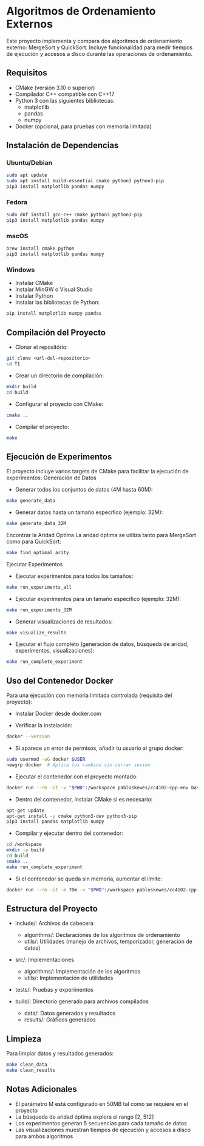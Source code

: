 # Algoritmos de Ordenamiento Externos

Este proyecto implementa y compara dos algoritmos de ordenamiento externo: MergeSort y QuickSort. Incluye funcionalidad para medir tiempos de ejecución y accesos a disco durante las operaciones de ordenamiento.

## Requisitos

- CMake (versión 3.10 o superior)
- Compilador C++ compatible con C++17
- Python 3 con las siguientes bibliotecas:
  - matplotlib
  - pandas
  - numpy
- Docker (opcional, para pruebas con memoria limitada)

## Instalación de Dependencias

### Ubuntu/Debian

```bash
sudo apt update
sudo apt install build-essential cmake python3 python3-pip
pip3 install matplotlib pandas numpy
```

### Fedora

```bash
sudo dnf install gcc-c++ cmake python3 python3-pip
pip3 install matplotlib pandas numpy
```

### macOS

```bash
brew install cmake python
pip3 install matplotlib pandas numpy
```

### Windows

- Instalar CMake
- Instalar MinGW o Visual Studio
- Instalar Python
- Instalar las bibliotecas de Python:

```bash
pip install matplotlib numpy pandas
```

## Compilación del Proyecto

- Clonar el repositório:

```bash
git clone <url-del-repositorio>
cd T1
```

- Crear un directorio de compilación:

```bash
mkdir build
cd build
```

- Configurar el proyecto con CMake:

```bash
cmake ..
```

- Compilar el proyecto:

```bash
make
```

## Ejecución de Experimentos

El proyecto incluye varios targets de CMake para facilitar la ejecución de experimentos:
Generación de Datos

- Generar todos los conjuntos de datos (4M hasta 60M):

```bash
make generate_data
```

- Generar datos hasta un tamaño específico (ejemplo: 32M):

```bash
make generate_data_32M
```

Encontrar la Aridad Óptima
La aridad óptima se utiliza tanto para MergeSort como para QuickSort:

```bash
make find_optimal_arity
```

Ejecutar Experimentos

- Ejecutar experimentos para todos los tamaños:

```bash
make run_experiments_all
```

- Ejecutar experimentos para un tamaño específico (ejemplo: 32M):

```bash
make run_experiments_32M
```

- Generar visualizaciones de resultados:

```bash
make visualize_results
```

- Ejecutar el flujo completo (generación de datos, búsqueda de aridad, experimentos, visualizaciones):

```bash
make run_complete_experiment
```

## Uso del Contenedor Docker

Para una ejecución con memoria limitada controlada (requisito del proyecto):

- Instalar Docker desde docker.com

- Verificar la instalación:

```bash
docker --version
```

- Si aparece un error de permisos, añadir tu usuario al grupo docker:

```bash
sudo usermod -aG docker $USER
newgrp docker  # Aplica los cambios sin cerrar sesión
```

- Ejecutar el contenedor con el proyecto montado:

```bash
docker run --rm -it -v "$PWD":/workspace pabloskewes/cc4102-cpp-env bash
```

- Dentro del contenedor, instalar CMake si es necesario:

```bash
apt-get update
apt-get install -y cmake python3-dev python3-pip
pip3 install pandas matplotlib numpy
```

- Compilar y ejecutar dentro del contenedor:

```bash
cd /workspace
mkdir -p build
cd build
cmake ..
make run_complete_experiment
```

- Si el contenedor se queda sin memoria, aumentar el límite:

```bash
docker run --rm -it -m 70m -v "$PWD":/workspace pabloskewes/cc4102-cpp-env bash
```

## Estructura del Proyecto

- include/: Archivos de cabecera

  - algorithms/: Declaraciones de los algoritmos de ordenamiento
  - utils/: Utilidades (manejo de archivos, temporizador, generación de datos)

- src/: Implementaciones

  - algorithms/: Implementación de los algoritmos
  - utils/: Implementación de utilidades

- tests/: Pruebas y experimentos

- build/: Directorio generado para archivos compilados
  - data/: Datos generados y resultados
  - results/: Gráficos generados

## Limpieza

Para limpiar datos y resultados generados:

```bash
make clean_data
make clean_results
```

## Notas Adicionales

- El parámetro M está configurado en 50MB tal como se requiere en el proyecto
- La búsqueda de aridad óptima explora el rango [2, 512]
- Los experimentos generan 5 secuencias para cada tamaño de datos
- Las visualizaciones muestran tiempos de ejecución y accesos a disco para ambos algoritmos
